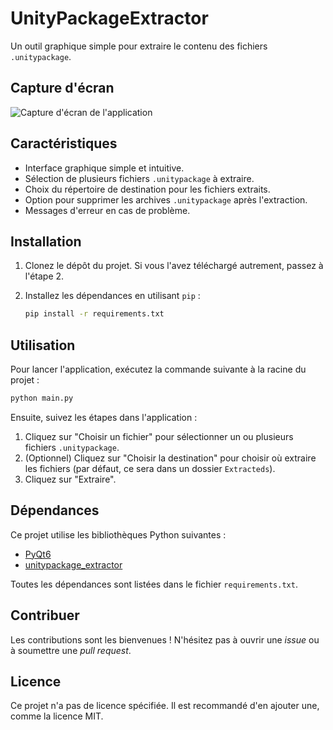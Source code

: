 # UnityPackageExtractor

Un outil graphique simple pour extraire le contenu des fichiers `.unitypackage`.

## Capture d'écran

![Capture d'écran de l'application](screenshot.png)

## Caractéristiques

- Interface graphique simple et intuitive.
- Sélection de plusieurs fichiers `.unitypackage` à extraire.
- Choix du répertoire de destination pour les fichiers extraits.
- Option pour supprimer les archives `.unitypackage` après l'extraction.
- Messages d'erreur en cas de problème.

## Installation

1.  Clonez le dépôt du projet. Si vous l'avez téléchargé autrement, passez à l'étape 2.

2.  Installez les dépendances en utilisant `pip` :
    ```bash
    pip install -r requirements.txt
    ```

## Utilisation

Pour lancer l'application, exécutez la commande suivante à la racine du projet :

```bash
python main.py
```

Ensuite, suivez les étapes dans l'application :
1.  Cliquez sur "Choisir un fichier" pour sélectionner un ou plusieurs fichiers `.unitypackage`.
2.  (Optionnel) Cliquez sur "Choisir la destination" pour choisir où extraire les fichiers (par défaut, ce sera dans un dossier `Extracteds`).
3.  Cliquez sur "Extraire".

## Dépendances

Ce projet utilise les bibliothèques Python suivantes :

-   [PyQt6](https://pypi.org/project/PyQt6/)
-   [unitypackage_extractor](https://pypi.org/project/unitypackage-extractor/)

Toutes les dépendances sont listées dans le fichier `requirements.txt`.

## Contribuer

Les contributions sont les bienvenues ! N'hésitez pas à ouvrir une *issue* ou à soumettre une *pull request*.

## Licence

Ce projet n'a pas de licence spécifiée. Il est recommandé d'en ajouter une, comme la licence MIT.

